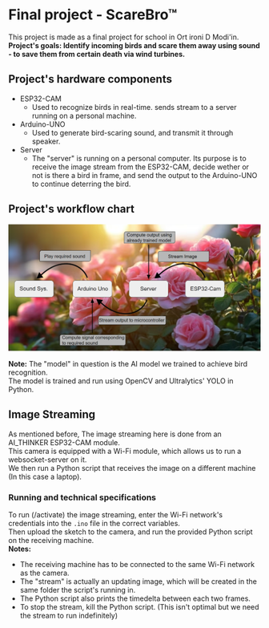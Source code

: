 # Final project - ScareBro™

This project is made as a final project for school in Ort ironi D Modi'in. </br>
<b>Project's goals: Identify incoming birds and scare them away using sound - to save them from certain death via wind turbines.</b>

## Project's hardware components

* ESP32-CAM
  * Used to recognize birds in real-time. sends stream to a server running on a personal machine.
* Arduino-UNO
  * Used to generate bird-scaring sound, and transmit it through speaker.
* Server
  * The "server" is running on a personal computer. Its purpose is to receive the image stream from the ESP32-CAM, decide wether or not is there a bird in frame, and send the output to the Arduino-UNO to continue deterring the bird.

## Project's workflow chart
![workflow_chart](Untitled.png?raw=true "Workflow chart")

<b>Note:</b> The "model" in question is the AI model we trained to achieve bird recognition.</br>
The model is trained and run using OpenCV and Ultralytics' YOLO in Python.

## Image Streaming

As mentioned before, The image streaming here is done from an AI_THINKER ESP32-CAM module.</br>
This camera is equipped with a Wi-Fi module, which allows us to run a websocket-server on it.</br>
We then run a Python script that receives the image on a different machine (In this case a laptop).

### Running and technical specifications

To run (/activate) the image streaming, enter the Wi-Fi network's credentials into the ```.ino``` file in the correct variables.</br>
Then upload the sketch to the camera, and run the provided Python script on the receiving machine.</br>
<b>Notes:</b></br>
* The receiving machine has to be connected to the same Wi-Fi network as the camera.
* The "stream" is actually an updating image, which will be created in the same folder the script's running in.
* The Python script also prints the timedelta between each two frames.
* To stop the stream, kill the Python script. (This isn't optimal but we need the stream to run indefinitely)
